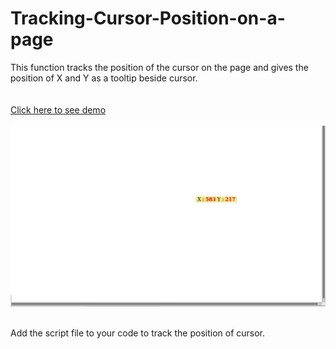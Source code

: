 # Tracking-Cursor-Position-on-a-page
This function tracks the position of the cursor on the page and gives the position of X and Y as a tooltip beside cursor.
<br><br><br>
<a href='https://itsmepvr.github.io/projects/track-cursor-position/'>Click here to see demo</a><br><br>
<img src='img.jpg' /><br><br>
<p>Add the script file to your code to track the position of cursor.</p>
<p><script src = 'trackCursorPosition.js'></script></p>
